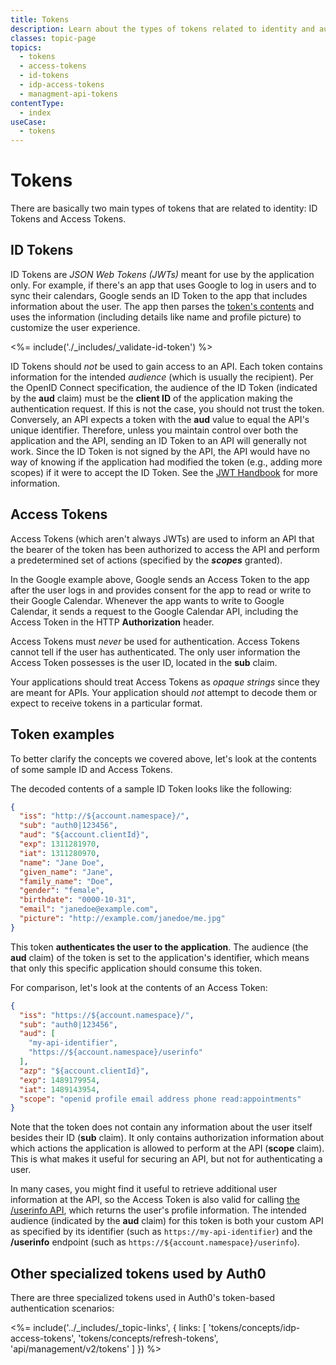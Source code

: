 ```yaml
---
title: Tokens
description: Learn about the types of tokens related to identity and authentication and how they are used by Auth0.
classes: topic-page
topics:
  - tokens
  - access-tokens
  - id-tokens
  - idp-access-tokens
  - managment-api-tokens
contentType:
  - index
useCase:
  - tokens
---
```

# Tokens

There are basically two main types of tokens that are related to identity: ID Tokens and Access Tokens. 

## ID Tokens

ID Tokens are <dfn data-key="json-web-token">JSON Web Tokens (JWTs)</dfn> meant for use by the application only. For example, if there's an app that uses Google to log in users and to sync their calendars, Google sends an ID Token to the app that includes information about the user. The app then parses the [token's contents](https://openid.net/specs/openid-connect-core-1_0.html#StandardClaims) and uses the information (including details like name and profile picture) to customize the user experience.

<%= include('./_includes/_validate-id-token') %>

ID Tokens should *not* be used to gain access to an API. Each token contains information for the intended <dfn data-key="audience">audience</dfn> (which is usually the recipient). Per the OpenID Connect specification, the audience of the ID Token (indicated by the **aud** claim) must be the **client ID** of the application making the authentication request. If this is not the case, you should not trust the token. Conversely, an API expects a token with the **aud** value to equal the API's unique identifier. Therefore, unless you maintain control over both the application and the API, sending an ID Token to an API will generally not work. Since the ID Token is not signed by the API, the API would have no way of knowing if the application had modified the token (e.g., adding more scopes) if it were to accept the ID Token. See the [JWT Handbook](https://auth0.com/resources/ebooks/jwt-handbook) for more information.

## Access Tokens

Access Tokens (which aren't always JWTs) are used to inform an API that the bearer of the token has been authorized to access the API and perform a predetermined set of actions (specified by the <dfn data-key="scope">**scopes**</dfn> granted). 

In the Google example above, Google sends an Access Token to the app after the user logs in and provides consent for the app to read or write to their Google Calendar. Whenever the app wants to write to Google Calendar, it sends a request to the Google Calendar API, including the Access Token in the HTTP **Authorization** header.

Access Tokens must *never* be used for authentication. Access Tokens cannot tell if the user has authenticated. The only user information the Access Token possesses is the user ID, located in the **sub** claim.

Your applications should treat Access Tokens as *opaque strings* since they are meant for APIs. Your application should *not* attempt to decode them or expect to receive tokens in a particular format.

## Token examples

To better clarify the concepts we covered above, let's look at the contents of some sample ID and Access Tokens.

The decoded contents of a sample ID Token looks like the following:

```json
{
  "iss": "http://${account.namespace}/",
  "sub": "auth0|123456",
  "aud": "${account.clientId}",
  "exp": 1311281970,
  "iat": 1311280970,
  "name": "Jane Doe",
  "given_name": "Jane",
  "family_name": "Doe",
  "gender": "female",
  "birthdate": "0000-10-31",
  "email": "janedoe@example.com",
  "picture": "http://example.com/janedoe/me.jpg"
}
```

This token **authenticates the user to the application**. The audience (the **aud** claim) of the token is set to the application's identifier, which means that only this specific application should consume this token.

For comparison, let's look at the contents of an Access Token:

```json
{
  "iss": "https://${account.namespace}/",
  "sub": "auth0|123456",
  "aud": [
    "my-api-identifier",
    "https://${account.namespace}/userinfo"
  ],
  "azp": "${account.clientId}",
  "exp": 1489179954,
  "iat": 1489143954,
  "scope": "openid profile email address phone read:appointments"
}
```

Note that the token does not contain any information about the user itself besides their ID (**sub** claim). It only contains authorization information about which actions the application is allowed to perform at the API (**scope** claim). This is what makes it useful for securing an API, but not for authenticating a user.

In many cases, you might find it useful to retrieve additional user information at the API, so the Access Token is also valid for calling [the /userinfo API](/api/authentication#user-profile), which returns the user's profile information. The intended audience (indicated by the **aud** claim) for this token is both your custom API as specified by its identifier (such as `https://my-api-identifier`) and the **/userinfo** endpoint (such as `https://${account.namespace}/userinfo`).

## Other specialized tokens used by Auth0

There are three specialized tokens used in Auth0's token-based authentication scenarios:

<%= include('../_includes/_topic-links', { links: [
  'tokens/concepts/idp-access-tokens',
  'tokens/concepts/refresh-tokens',
  'api/management/v2/tokens'
] }) %>
